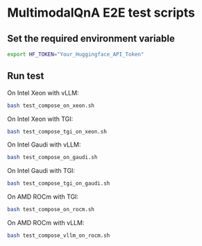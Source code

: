 # MultimodalQnA E2E test scripts

## Set the required environment variable

```bash
export HF_TOKEN="Your_Huggingface_API_Token"
```

## Run test

On Intel Xeon with vLLM:

```bash
bash test_compose_on_xeon.sh
```

On Intel Xeon with TGI:

```bash
bash test_compose_tgi_on_xeon.sh
```

On Intel Gaudi with vLLM:

```bash
bash test_compose_on_gaudi.sh
```

On Intel Gaudi with TGI:

```bash
bash test_compose_tgi_on_gaudi.sh
```

On AMD ROCm with TGI:

```bash
bash test_compose_on_rocm.sh
```

On AMD ROCm with vLLM:

```bash
bash test_compose_vllm_on_rocm.sh
```

